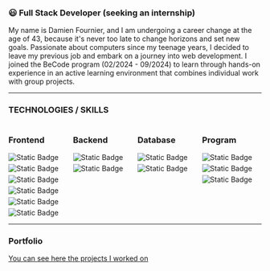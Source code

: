 ### 😃 Full Stack Developer (seeking an internship)
My name is Damien Fournier, and I am undergoing a career change at the age of 43, because it's never too late to change horizons and set new goals. Passionate about computers since my teenage years, I decided to leave my previous job and embark on a journey into web development. I joined the BeCode program (02/2024 - 09/2024) to learn through hands-on experience in an active learning environment that combines individual work with group projects.

---

### TECHNOLOGIES / SKILLS

<div style="display: flex; flex-wrap: wrap; gap: 10px;">
  <!-- Frontend -->
  <div style="flex: 1 1 22%; box-sizing: border-box;">
    <h3>Frontend</h3>
    <div style="display: flex; flex-direction: column; gap: 5px;">
      <img alt="Static Badge" src="https://img.shields.io/badge/frontend%20-%20html5%20-%20orange?style=for-the-badge" />
      <img alt="Static Badge" src="https://img.shields.io/badge/frontend%20-%20css%20-%20lightblue?style=for-the-badge" />
      <img alt="Static Badge" src="https://img.shields.io/badge/frontend%20-%20sass%20-%20pink?style=for-the-badge" />
      <img alt="Static Badge" src="https://img.shields.io/badge/frontend%20-%20javascript%20-%20yellow?style=for-the-badge&color=yellow" />
      <img alt="Static Badge" src="https://img.shields.io/badge/frontend%20-%20react%20-%20%233ea9c0?style=for-the-badge" />
      <img alt="Static Badge" src="https://img.shields.io/badge/frontend%20-%20typescript%20-%20%23295cde?style=for-the-badge" />
    </div>
  </div>

  <!-- Backend -->
  <div style="flex: 1 1 22%; box-sizing: border-box;">
    <h3>Backend</h3>
    <div style="display: flex; flex-direction: column; gap: 5px;">
      <img alt="Static Badge" src="https://img.shields.io/badge/backend%20-%20php%20-%20%23998fc3?style=for-the-badge" />
      <img alt="Static Badge" src="https://img.shields.io/badge/backend%20-%20laravel%20-%20%23e95420?style=for-the-badge" />
    </div>
  </div>

  <!-- Database -->
  <div style="flex: 1 1 22%; box-sizing: border-box;">
    <h3>Database</h3>
    <div style="display: flex; flex-direction: column; gap: 5px;">
      <img alt="Static Badge" src="https://img.shields.io/badge/database%20-%20mysql%20-%20%234898dc?style=for-the-badge" />
      <img alt="Static Badge" src="https://img.shields.io/badge/database%20-%20mariadb%20-%20%23305778?style=for-the-badge" />
    </div>
  </div>

  <!-- Program -->
  <div style="flex: 1 1 22%; box-sizing: border-box;">
    <h3>Program</h3>
    <div style="display: flex; flex-direction: column; gap: 5px;">
      <img alt="Static Badge" src="https://img.shields.io/badge/program%20-%20vscode%20-%20%23397ab2?style=for-the-badge" />
      <img alt="Static Badge" src="https://img.shields.io/badge/program%20-%20git%20-%20%23ffb321?style=for-the-badge" />
      <img alt="Static Badge" src="https://img.shields.io/badge/program%20-%20figma%20-%20red?style=for-the-badge" />
    </div>
  </div>
</div>

  
---

### Portfolio
<a href="https://www.imadeus.be/others/portfolio" target="_blank">You can see here the projects I worked on</a>




          
          
